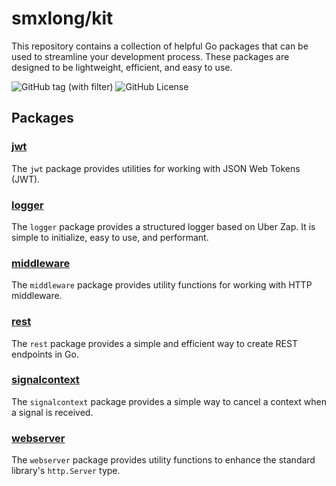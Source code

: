 # smxlong/kit

This repository contains a collection of helpful Go packages that can be used to
streamline your development process. These packages are designed to be
lightweight, efficient, and easy to use.

![GitHub tag (with filter)](https://img.shields.io/github/v/tag/smxlong/kit)
![GitHub License](https://img.shields.io/github/license/smxlong/kit)

## Packages

### [jwt](https://pkg.go.dev/github.com/smxlong/kit/jwt)

The `jwt` package provides utilities for working with JSON Web Tokens (JWT).

### [logger](https://pkg.go.dev/github.com/smxlong/kit/logger)

The `logger` package provides a structured logger based on Uber Zap. It is
simple to initialize, easy to use, and performant.

### [middleware](https://pkg.go.dev/github.com/smxlong/kit/middleware)

The `middleware` package provides utility functions for working with HTTP
middleware.

### [rest](https://pkg.go.dev/github.com/smxlong/kit/rest)

The `rest` package provides a simple and efficient way to create REST endpoints
in Go.

### [signalcontext](https://pkg.go.dev/github.com/smxlong/kit/signalcontext)

The `signalcontext` package provides a simple way to cancel a context when a
signal is received.

### [webserver](https://pkg.go.dev/github.com/smxlong/kit/webserver)

The `webserver` package provides utility functions to enhance the standard
library's `http.Server` type.
